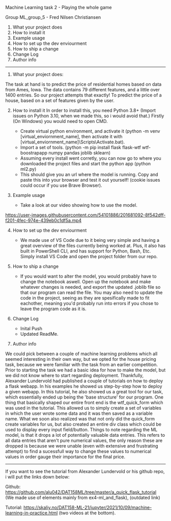Machine Learning task 2 - Playing the whole game

Group ML_group_5 - Fred Nilsen Christiansen

1. What your project does
2. How to install it
3. Example usage
4. How to set up the dev enviourment
5. How to ship a change
6. Change Log
7. Author info


--------------------------------------------------------

1. What your project does:
	
The task at hand is to predict the price of residential homes based on data from Ames, Iowa. The data contains 79 different features, and a 	little over 1400 entries. So our project attempts that exactly! To predict the price of a house, based on a set of features given by the user.
  

2. How to install it
	In order to install this, you need Python 3.8+ (Import issues on Python 3.10, when we made this, so i would avoid that.) 
	Firstly (On Windows) you would need to open CMD.
	- Create virtual python environment, and activate it (python -m venv [virtual_enviornment_name], then activate it with 
	[virtual_enviornment_name]\Scripts\Activate.bat). 
	- Import a set of tools. (python -m pip install flask flask-wtf wtf-boostrapapp numpy pandas joblib sklearn)
	- Assuming every install went corretly, you can now go to where you downloaded the project files and start the python app
	(python ml2.py)
	- This should give you an url where the model is running. Copy and paste this into your browser and test it out yourself! 
	(cookie issues could occur if you use Brave Browser).
	

3. Example usage
	- Take a look at our video showing how to use the model.

https://user-images.githubusercontent.com/54101886/201681092-8f542dff-f201-4fec-974e-439eb0c1df5a.mp4




4. How to set up the dev enviourment
	- We made use of VS Code due to it being very simple and having a great overview of the files currently being worked at. Plus, it also has 	built in 	PowerShell CLI, and has support for Python, Bash, Etc. Simply install VS Code and open the project folder from our repo. 	


5. How to ship a change
	- If you would want to alter the model, you would probably have to change the notebook aswell. Open up the notebook and make whatever 		changes is 	needed, and export the updated .joblib file so that our program can read the file. You may also need to update the code in the 		project, seeing as they 	are spesifically made to fit eachother, meaning you'd probably run into errors if you chose to leave the program 	code as it is.


6. Change Log
	- Inital Push
	- Updated ReadMe.  


7. Author info

We could pick between a couple of machine learning problems which all seemed interesting in their own way, but we opted for the house pricing task, because we were familiar with the task from an earlier competition. Prior to starting the task we had a basic idea for how to make the model, but we did not know where to start regarding deployment. Thankfully, Alexander Lundervold had published a couple of tutorials on how to deploy a flask webapp. In his examples he showed us step-by-step how to deploy a given webapp. In this tutorial, he also showed us a great tool for our task, which essentially ended up being the 'base structure' for our program. One thing that basically shaped our entire front end is the wtf_quick_form which was used in the tutorial. This allowed us to simply create a set of variables in which the user wrote some data and it was then saved as a variable name. What we soon also realized was that not only did the quick_form create variables for us, but also created an entire div class which could be used to display every input field/button. Things to note regarding the ML model, is that it drops a lot of potentially valuable data entries. This refers to all data entries that aren't pure numerical values, the only reason these are dropped is because we were unable (even with extensive and frustrating attempt) to find a sucessfull way to change these values to numerical values in order gauge their importance for the final price.



-------------------------------------------

If you want to see the tutorial from Alexander Lundervold or his github repo, i will put the links down below:

Github: https://github.com/alu042/DAT158ML/tree/master/a_quick_flask_tutorial (We made use of elements mainly from ex4-ml_and_flask), (outdated link)

Tutorial: https://skaliy.no/DAT158-ML-21/jupyter/2021/10/09/machine-learning-in-practice.html (two videos at the bottom).



